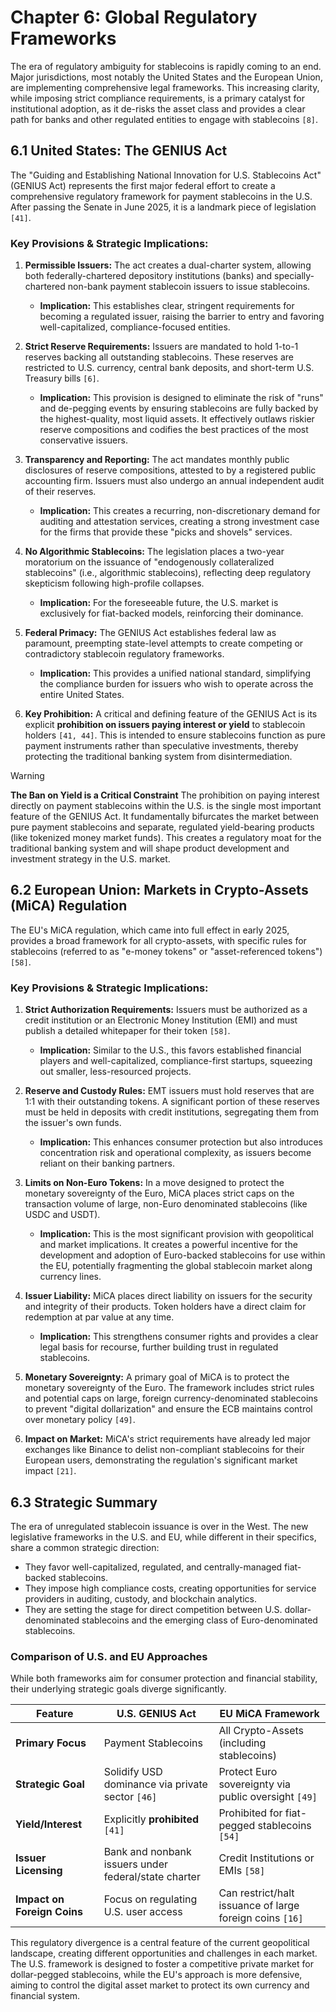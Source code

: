 # Chapter 6: Global Regulatory Frameworks

The era of regulatory ambiguity for stablecoins is rapidly coming to an end. Major jurisdictions, most notably the United States and the European Union, are implementing comprehensive legal frameworks. This increasing clarity, while imposing strict compliance requirements, is a primary catalyst for institutional adoption, as it de-risks the asset class and provides a clear path for banks and other regulated entities to engage with stablecoins `[8]`.

## 6.1 United States: The GENIUS Act

The "Guiding and Establishing National Innovation for U.S. Stablecoins Act" (GENIUS Act) represents the first major federal effort to create a comprehensive regulatory framework for payment stablecoins in the U.S. After passing the Senate in June 2025, it is a landmark piece of legislation `[41]`.

### Key Provisions & Strategic Implications:

1.  **Permissible Issuers:** The act creates a dual-charter system, allowing both federally-chartered depository institutions (banks) and specially-chartered non-bank payment stablecoin issuers to issue stablecoins.
    *   **Implication:** This establishes clear, stringent requirements for becoming a regulated issuer, raising the barrier to entry and favoring well-capitalized, compliance-focused entities.

2.  **Strict Reserve Requirements:** Issuers are mandated to hold 1-to-1 reserves backing all outstanding stablecoins. These reserves are restricted to U.S. currency, central bank deposits, and short-term U.S. Treasury bills `[6]`.
    *   **Implication:** This provision is designed to eliminate the risk of "runs" and de-pegging events by ensuring stablecoins are fully backed by the highest-quality, most liquid assets. It effectively outlaws riskier reserve compositions and codifies the best practices of the most conservative issuers.

3.  **Transparency and Reporting:** The act mandates monthly public disclosures of reserve compositions, attested to by a registered public accounting firm. Issuers must also undergo an annual independent audit of their reserves.
    *   **Implication:** This creates a recurring, non-discretionary demand for auditing and attestation services, creating a strong investment case for the firms that provide these "picks and shovels" services.

4.  **No Algorithmic Stablecoins:** The legislation places a two-year moratorium on the issuance of "endogenously collateralized stablecoins" (i.e., algorithmic stablecoins), reflecting deep regulatory skepticism following high-profile collapses.
    *   **Implication:** For the foreseeable future, the U.S. market is exclusively for fiat-backed models, reinforcing their dominance.

5.  **Federal Primacy:** The GENIUS Act establishes federal law as paramount, preempting state-level attempts to create competing or contradictory stablecoin regulatory frameworks.
    *   **Implication:** This provides a unified national standard, simplifying the compliance burden for issuers who wish to operate across the entire United States.

6.  **Key Prohibition:** A critical and defining feature of the GENIUS Act is its explicit **prohibition on issuers paying interest or yield** to stablecoin holders `[41, 44]`. This is intended to ensure stablecoins function as pure payment instruments rather than speculative investments, thereby protecting the traditional banking system from disintermediation.

> [!WARNING]
> **The Ban on Yield is a Critical Constraint**
> The prohibition on paying interest directly on payment stablecoins within the U.S. is the single most important feature of the GENIUS Act. It fundamentally bifurcates the market between pure payment stablecoins and separate, regulated yield-bearing products (like tokenized money market funds). This creates a regulatory moat for the traditional banking system and will shape product development and investment strategy in the U.S. market.

## 6.2 European Union: Markets in Crypto-Assets (MiCA) Regulation

The EU's MiCA regulation, which came into full effect in early 2025, provides a broad framework for all crypto-assets, with specific rules for stablecoins (referred to as "e-money tokens" or "asset-referenced tokens") `[58]`.

### Key Provisions & Strategic Implications:

1.  **Strict Authorization Requirements:** Issuers must be authorized as a credit institution or an Electronic Money Institution (EMI) and must publish a detailed whitepaper for their token `[58]`.
    *   **Implication:** Similar to the U.S., this favors established financial players and well-capitalized, compliance-first startups, squeezing out smaller, less-resourced projects.

2.  **Reserve and Custody Rules:** EMT issuers must hold reserves that are 1:1 with their outstanding tokens. A significant portion of these reserves must be held in deposits with credit institutions, segregating them from the issuer's own funds.
    *   **Implication:** This enhances consumer protection but also introduces concentration risk and operational complexity, as issuers become reliant on their banking partners.

3.  **Limits on Non-Euro Tokens:** In a move designed to protect the monetary sovereignty of the Euro, MiCA places strict caps on the transaction volume of large, non-Euro denominated stablecoins (like USDC and USDT).
    *   **Implication:** This is the most significant provision with geopolitical and market implications. It creates a powerful incentive for the development and adoption of Euro-backed stablecoins for use within the EU, potentially fragmenting the global stablecoin market along currency lines.

4.  **Issuer Liability:** MiCA places direct liability on issuers for the security and integrity of their products. Token holders have a direct claim for redemption at par value at any time.
    *   **Implication:** This strengthens consumer rights and provides a clear legal basis for recourse, further building trust in regulated stablecoins.

5.  **Monetary Sovereignty:** A primary goal of MiCA is to protect the monetary sovereignty of the Euro. The framework includes strict rules and potential caps on large, foreign currency-denominated stablecoins to prevent "digital dollarization" and ensure the ECB maintains control over monetary policy `[49]`.

6. **Impact on Market:** MiCA's strict requirements have already led major exchanges like Binance to delist non-compliant stablecoins for their European users, demonstrating the regulation's significant market impact `[21]`.

## 6.3 Strategic Summary

The era of unregulated stablecoin issuance is over in the West. The new legislative frameworks in the U.S. and EU, while different in their specifics, share a common strategic direction:
*   They favor well-capitalized, regulated, and centrally-managed fiat-backed stablecoins.
*   They impose high compliance costs, creating opportunities for service providers in auditing, custody, and blockchain analytics.
*   They are setting the stage for direct competition between U.S. dollar-denominated stablecoins and the emerging class of Euro-denominated stablecoins.

### Comparison of U.S. and EU Approaches

While both frameworks aim for consumer protection and financial stability, their underlying strategic goals diverge significantly.

| Feature                 | U.S. GENIUS Act                                    | EU MiCA Framework                                         |
| ----------------------- | -------------------------------------------------- | --------------------------------------------------------- |
| **Primary Focus**       | Payment Stablecoins                                | All Crypto-Assets (including stablecoins)                 |
| **Strategic Goal**      | Solidify USD dominance via private sector `[46]`     | Protect Euro sovereignty via public oversight `[49]`      |
| **Yield/Interest**      | Explicitly **prohibited** `[41]`                       | Prohibited for fiat-pegged stablecoins `[54]`             |
| **Issuer Licensing**    | Bank and nonbank issuers under federal/state charter | Credit Institutions or EMIs `[58]`                          |
| **Impact on Foreign Coins** | Focus on regulating U.S. user access           | Can restrict/halt issuance of large foreign coins `[16]` |

This regulatory divergence is a central feature of the current geopolitical landscape, creating different opportunities and challenges in each market. The U.S. framework is designed to foster a competitive private market for dollar-pegged stablecoins, while the EU's approach is more defensive, aiming to control the digital asset market to protect its own currency and financial system.
